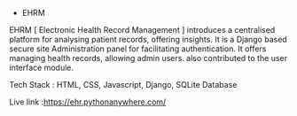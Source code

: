 - EHRM
  
EHRM [ Electronic Health Record Management ] introduces a centralised platform for analysing patient
records, offering insights. It is a Django based secure site Administration panel for facilitating authentication. It offers managing health
records, allowing admin users. also contributed to the user interface module.

Tech Stack : HTML, CSS, Javascript, Django, SQLite Database

Live link :https://ehr.pythonanywhere.com/
